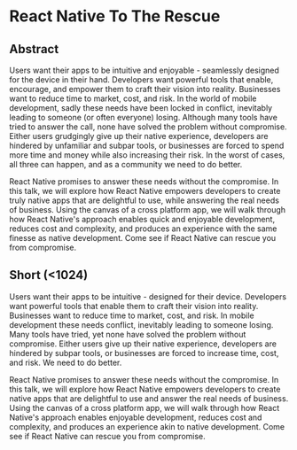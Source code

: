 # React Native To The Rescue
## Abstract
Users want their apps to be intuitive and enjoyable - seamlessly designed for the device in their hand. Developers want powerful tools that enable, encourage, and empower them to craft their vision into reality. Businesses want to reduce time to market, cost, and risk. In the world of mobile development, sadly these needs have been locked in conflict, inevitably leading to someone (or often everyone) losing. Although many tools have tried to answer the call, none have solved the problem without compromise. Either users grudgingly give up their native experience, developers are hindered by unfamiliar and subpar tools, or businesses are forced to spend more time and money while also increasing their risk. In the worst of cases, all three can happen, and as a community we need to do better.

React Native promises to answer these needs without the compromise. In this talk, we will explore how React Native empowers developers to create truly native apps that are delightful to use, while answering the real needs of business. Using the canvas of a cross platform app, we will walk through how React Native's approach enables quick and enjoyable development, reduces cost and complexity, and produces an experience with the same finesse as native development. Come see if React Native can rescue you from compromise.

## Short (<1024)
Users want their apps to be intuitive - designed for their device. Developers want powerful tools that enable them to craft their vision into reality. Businesses want to reduce time to market, cost, and risk. In mobile development these needs conflict, inevitably leading to someone losing. Many tools have tried, yet none have solved the problem without compromise. Either users give up their native experience, developers are hindered by subpar tools, or businesses are forced to increase time, cost, and risk. We need to do better.

React Native promises to answer these needs without the compromise. In this talk, we will explore how React Native empowers developers to create native apps that are delightful to use and answer the real needs of business. Using the canvas of a cross platform app, we will walk through how React Native's approach enables enjoyable development, reduces cost and complexity, and produces an experience akin to native development. Come see if React Native can rescue you from compromise.
